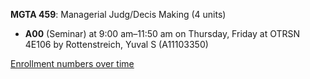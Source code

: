 **MGTA 459**: Managerial Judg/Decis Making (4 units)

- **A00** (Seminar) at 9:00 am–11:50 am on Thursday, Friday at OTRSN 4E106 by Rottenstreich, Yuval S (A11103350)

[Enrollment numbers over time](./MGTA459.tsv)
